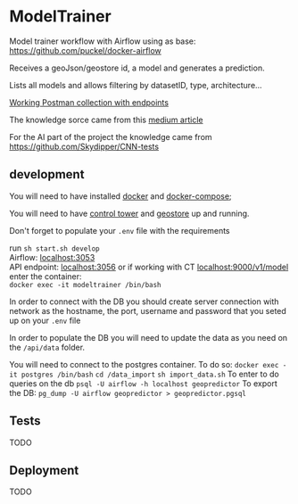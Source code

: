 # ModelTrainer
Model trainer workflow with Airflow using as base:
https://github.com/puckel/docker-airflow

Receives a geoJson/geostore id, a model and generates a prediction.

Lists all models and allows filtering by datasetID, type, architecture...  

[Working Postman collection with endpoints](https://www.getpostman.com/collections/f9a3732641b8a2dfebbc)  

The knowledge sorce came from this [medium article](https://medium.com/@renato.groffe/postgresql-pgadmin-4-docker-compose-montando-rapidamente-um-ambiente-para-uso-55a2ab230b89)  

For the AI part of the project the knowledge came from https://github.com/Skydipper/CNN-tests

## development

You will need to have installed [docker](https://docs.docker.com/install/) and [docker-compose](https://docs.docker.com/compose/install/); 

You will  need to have [control tower](https://github.com/Skydipper/control-tower/tree/skydipper) and [geostore](https://github.com/Skydipper/Geostore) up and running.

Don't forget to populate your `.env` file with the requirements

run `sh start.sh develop`  
Airflow: [localhost:3053](http://localhost:3053/)  
API endpoint: [localhost:3056](http://0.0.0.0:3056/)  or if working with CT [localhost:9000/v1/model](http://0.0.0.0:9000/v1/model)
enter the container:  
`docker exec -it modeltrainer /bin/bash`

In order to connect with the DB you should create server connection with network as the hostname, the port, username and password that you seted up on your `.env` file
 
In order to populate the DB you will need to update the data as you need on the `/api/data`  folder. 

You will need to connect to the postgres container. To do so:
`docker exec -it postgres /bin/bash`
`cd /data_import`
`sh import_data.sh`
To enter to do queries on the db `psql -U airflow -h localhost geopredictor`
To export the DB: `pg_dump -U airflow geopredictor > geopredictor.pgsql`
## Tests
TODO

## Deployment
TODO
